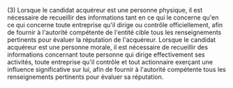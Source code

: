 (3) Lorsque le candidat acquéreur est une personne physique, il est nécessaire de recueillir des informations tant en ce qui le concerne qu'en ce qui concerne toute entreprise qu'il dirige ou contrôle officiellement, afin de fournir à l'autorité compétente de l'entité cible tous les renseignements pertinents pour évaluer la réputation de l'acquéreur. Lorsque le candidat acquéreur est une personne morale, il est nécessaire de recueillir des informations concernant toute personne qui dirige effectivement ses activités, toute entreprise qu'il contrôle et tout actionnaire exerçant une influence significative sur lui, afin de fournir à l'autorité compétente tous les renseignements pertinents pour évaluer sa réputation.